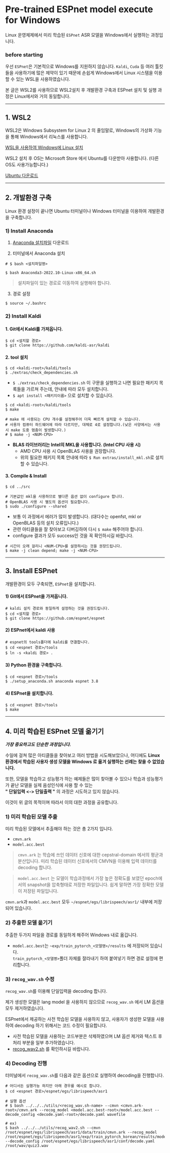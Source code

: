 # Pre-trained ESPnet model execute for Windows

Linux 운영체제에서 미리 학습된 `ESPnet` ASR 모델을 Windows에서 실행하는 과정입니다.


### before starting

우선 `ESPnet`은 기본적으로 Windows를 지원하지 않습니다.
`Kaldi`, `Cuda` 등 여러 툴킷들을 사용하기에 많은 제약이 있기 때문에 손쉽게 Windows에서 Linux 시스템을 이용할 수 있는 WSL을 사용하였습니다.

본 글은 WSL2를 사용하므로 WSL2설치 후 개발환경 구축과 ESPnet 설치 및 실행 과정은 Linux에서와 거의 동일합니다. 
***


## 1. WSL2
WSL2은 Windows Subsystem for Linux 2 의 줄임말로, Windows의 가상화 기능을 통해 Windows에서 리눅스를 사용합니다.

[WSL을 사용하여 Windows에 Linux 설치][id]

[id]: URL "https://learn.microsoft.com/ko-kr/windows/wsl/install#step-4---download-the-linux-kernel-update-package"

WSL2 설치 후 OS는 Microsoft Store 에서 Ubuntu를 다운받아 사용합니다. (다른 OS도 사용가능합니다.)

[Ubuntu 다운로드](https://www.microsoft.com/store/productId/9PDXGNCFSCZV)

***
## 2. 개발환경 구축
Linux 환경 설정이 끝나면 Ubuntu 터미널이나 Windows 터미널을 이용하여 개발환경을 구축합니다.

### 1) Install Anaconda
1. [Anaconda 설치파일](https://www.anaconda.com/distribution/) 다운로드

2. 터미널에서 Anaconda 설치
```
# $ bash <설치파일명>

$ bash Anaconda3-2022.10-Linux-x86_64.sh
```
> 설치파일이 있는 경로로 이동하여 실행해야 합니다.


3. 경로 설정
```
$ source ~/.bashrc
```

### 2) Install Kaldi

#### 1. Git에서 Kaldi를 가져옵니다.
```
$ cd <설치할 경로>
$ git clone https://github.com/kaldi-asr/kaldi
```

#### 2. tool 설치
```
$ cd <kaldi-root>/kaldi/tools
$ ./extras/check_dependencies.sh
```
* `$ ./extras/check_dependencies.sh` 이 구문을 실행하고 나면 필요한 패키지 목록들을 가르쳐 주는데, 안내에 따라 모두 설치합니다.
* `$ apt install <패키지이름>` 으로 설치할 수 있습니다.

```
$ cd <kaldi-root>/kaldi/tools
$ make

# make 에 사용되는 CPU 개수를 설정해주어 더욱 빠르게 설치할 수 있습니다.
# 사용자 컴퓨터 하드웨어에 따라 다르지만, 대체로 4로 설정합니다.(낮은 사양에서는 사용 시 make 도중 멈춤이 발생합니다.)
# $ make -j <NUM-CPU>
```
* **BLAS 라이브러리는 Intel의 MKL을 사용합니다. (Intel CPU 사용 시)**
  * AMD CPU 사용 시 OpenBLAS 사용을 권장합니다.
  * 위의 필요한 패키지 목록 안내에 따라 `$ Run extras/install_mkl.sh`로 설치할 수 있습니다.

#### 3. Compile & Install
```
$ cd ../src

# 기본값인 mkl을 사용하므로 별다른 옵션 없이 configure 합니다.
# OpenBLAS 사용 시 별도의 옵션이 필요합니다.
$ sudo ./configure --shared
```
* 보통 이 과정에서 에러가 많이 발생합니다. (대다수는 openfst, mkl or OpenBLAS 등의 설치 오류입니다.)
* 관련 아티클들을 잘 찾아보고 디버깅하여 다시 `$ make` 해주어야 합니다.
* configure 결과가 모두 success인 것을 꼭 확인하시길 바랍니다.

```
# 시간이 오래 걸리니 <NUM-CPU>를 설정하시는 것을 권장드립니다.
$ make -j clean depend; make -j <NUM-CPU>
```
***

## 3. Install ESPnet
개발환경이 모두 구축되면, `ESPnet`을 설치합니다.

#### 1) Git에서 ESPnet을 가져옵니다.
```
# kaldi 설치 경로와 동일하게 설정하는 것을 권장드립니다.
$ cd <설치할 경로>
$ git clone https://github.com/espnet/espnet
```

#### 2) ESPnet에서 kaldi 사용
```
# espnet의 tools폴더에 kaldi를 연결합니다.
$ cd <espnet 경로>/tools
$ ln -s <kaldi 경로> .
```

#### 3) Python 환경을 구축합니다.
```
$ cd <espnet 경로>/tools
$ ./setup_anaconda.sh anaconda espnet 3.8
```

#### 4) ESPnet을 설치합니다.
```
$ cd <espnet 경로>/tools
$ make
```
***

## 4. 미리 학습된 ESPnet 모델 옮기기

_**가장 중요하고도 단순한 과정입니다.**_

수일에 걸쳐 많은 아티클들을 찾아보고 여러 방법을 시도해보았으나, 어디에도 **Linux 환경에서 학습된 사용자 생성 모델을 Windows 로 옮겨 실행하는 선례는 찾을 수 없었습니다.**

또한, 모델을 학습하고 성능평가 하는 예제들은 많이 찾아볼 수 있으나 학습과 성능평가가 끝난 모델을 실제 음성인식에 사용 할 수 있는    
**" 단일입력 <-> 단일출력 "** 의 과정은 시도하고 있지 않습니다.

이것이 위 글의 목적이며 따라서 이의 대한 과정을 공유합니다.

### 1) 미리 학습된 모델 추출

미리 학습된 모델에서 추출해야 하는 것은 총 2가지 입니다.
* `cmvn.ark`
* `model.acc.best`

> `cmvn.ark` 는 학습에 쓰인 데이터 신호에 대한 cepstral-domain 에서의 평균과 분산입니다. 미리 학습된 데이터 신호에서의 CMVN을 이용해 입력 데이터를 decoding 합니다.

> `model.acc.best` 는 모델이 학습과정에서 가장 높은 정확도를 보였던 epoch에서의 snapshot을 압축형태로 저장한 파일입니다. 쉽게 말하면 가장 정확한 모델이 저장된 파일입니다.

`cmvn.ark`과 `model.acc.best` 모두 `~/espnet/egs/librispeech/asr1/` 내부에 저장되어 있습니다.

### 2) 추출한 모델 옮기기

추출한 두가지 파일을 경로를 동일하게 해주어 Windows 내로 옮깁니다.

* `model.acc.best`는 `~exp/train_pytorch_<모델명>/results` 에 저장되어 있습니다.   
`train_pytorch_<모델명>`폴더 자체를 잘라내기 하여 붙여넣기 하면 경로 설정에 편리합니다.

### 3) `recog_wav.sh` 수정

`recog_wav.sh`를 이용해 단일입력을 decoding 합니다.

제가 생성한 모델은 lang model 을 사용하지 않으므로 `recog_wav.sh` 에서 LM 옵션을 모두 제거하였습니다.

ESPnet에서 제공하는 사전 학습된 모델을 사용하지 않고, 사용자가 생성한 모델을 사용하여 decoding 하기 위해서는 코드 수정이 필요합니다.

* 사전 학습된 모델을 사용하는 코드부분은 삭제하였으며 LM 옵션 제거와 텍스트 후처리 부분을 일부 추가하였습니다.
* [recog_wav2.sh](https://github.com/plhyun/KoreanASR-ESPnet/blob/main/recog_wav2.sh) 를 확인하시길 바랍니다.

### 4) Decoding 진행

터미널에서 `recog_wav.sh`를 다음과 같은 옵션으로 실행하여 decoding을 진행합니다.

```
# 어디서든 실행가능 하지만 아래 경우를 예시로 합니다.
$ cd <espnet 경로>/espnet/egs/librispeech/asr1

# 실행 옵션
# $ bash ../../../utils/<recog_wav.sh-name> --cmvn <cmvn.ark-root>/cmvn.ark --recog_model <model.acc.best-root>/model.acc.best --decode_config <decode.yaml-root>/decode.yaml wavefile

# ex)
$ bash ../../../utils/recog_wav2.sh --cmvn /root/espnet/egs/librispeech/asr1/data/train/cmvn.ark --recog_model /root/espnet/egs/librispeech/asr1/exp/train_pytorch_korean/results/model.acc.best --decode_config /root/espnet/egs/librispeech/asr1/conf/decode.yaml /root/wav/quiz3.wav
```
